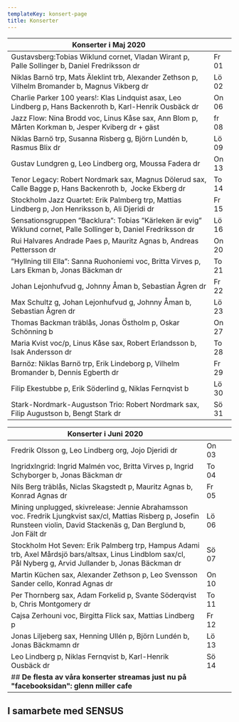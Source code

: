 ```yaml
---
templateKey: konsert-page
title: Konserter
---
```

| Konserter i Maj 2020                                                                                                   |       |
| ---------------------------------------------------------------------------------------------------------------------- | ----- |
| Gustavsberg:Tobias Wiklund cornet, Vladan Wirant p, Palle Sollinger b, Daniel Fredriksson dr                           | Fr 01 |
| Niklas Barnö trp, Mats Äleklint trb, Alexander Zethson p, Vilhelm Bromander b, Magnus Vikberg dr                       | Lö 02 |
| Charlie Parker 100 years!: Klas Lindquist asax, Leo Lindberg p, Hans Backenroth b, Karl-Henrik Ousbäck dr              | On 06 |
| Jazz Flow: Nina Brodd voc, Linus Kåse sax, Ann Blom p, Mårten Korkman b, Jesper Kviberg dr + gäst                      | fr 08 |
| Niklas Barnö trp, Susanna Risberg g, Björn Lundén b, Rasmus Blix dr                                                    | Lö 09 |
| Gustav Lundgren g, Leo Lindberg org, Moussa Fadera dr                                                                  | On 13 |
| Tenor Legacy: Robert Nordmark sax, Magnus Dölerud sax, Calle Bagge p,  Hans Backenroth b,  Jocke Ekberg dr             | To 14 |
| Stockholm Jazz Quartet: Erik Palmberg trp, Mattias Lindberg p, Jon Henriksson b, Ali Djeridi dr                        | Fr 15 |
| Sensationsgruppen ”Backlura”: Tobias ”Kärleken är evig” 			 Wiklund cornet, Palle Sollinger b, Daniel Fredriksson dr   | Lö 16 |
| Rui Halvares Andrade Paes p, Mauritz Agnas b, Andreas Pettersson dr                                                    | On 20 |
| ”Hyllning till Ella”: Sanna Ruohoniemi voc, Britta Virves p, Lars Ekman b, Jonas Bäckman dr                            | To 21 |
| Johan Lejonhufvud g, Johnny Åman b, Sebastian Ågren dr                                                                 | Fr 22 |
| Max Schultz g, Johan Lejonhufvud g, Johnny Åman b, Sebastian Ågren dr                                                  | Lö 23 |
| Thomas Backman träblås, Jonas Östholm p, Oskar Schönning b                                                             | On 27 |
| Maria Kvist voc/p, Linus Kåse sax, Robert Erlandsson b, Isak Andersson dr                                              | To 28 |
| Barnöz: Niklas Barnö trp, Erik Lindeborg p, Vilhelm Bromander b, Dennis Egberth dr                                     | Fr 29 |
| Filip Ekestubbe p, Erik Söderlind g, Niklas Fernqvist b                                                                | Lö 30 |
| Stark-Nordmark-Augustson Trio: Robert Nordmark sax, Filip Augustson b, Bengt Stark dr                                  | Sö 31 |

| Konserter i Juni 2020                                                                                                                                                      |       |     |
| -------------------------------------------------------------------------------------------------------------------------------------------------------------------------- | ----- | --- |
| Fredrik Olsson g, Leo Lindberg org, Jojo Djeridi dr                                                                                                                        | On 03 |     |
| IngridxIngrid: Ingrid Malmén  voc, Britta Virves p, Ingrid Schyborger b, Jonas Bäckman dr                                                                                  | To 04 |     |
| Nils Berg träblås, Niclas Skagstedt p, Mauritz Agnas b, Konrad Agnas dr                                                                                                    | Fr 05 |     |
| Mining unplugged, skivrelease: Jennie Abrahamsson voc. Fredrik Ljungkvist sax/cl, Mattias Risberg p, Josefin Runsteen violin, David Stackenäs g, Dan Berglund b, Jon Fält dr | Lö 06 |     |
| Stockholm Hot Seven: Erik Palmberg trp,  Hampus Adami trb, Axel Mårdsjö bars/altsax, Linus Lindblom sax/cl,  		 Pål Nyberg g,  Arvid Jullander b, Jonas Bäckman dr         | Sö 07 |     |
| Martin Küchen sax, Alexander Zethson p, Leo Svensson Sander cello, Konrad Agnas dr                                                                                         | On 10 |     |
| Per Thornberg sax, Adam Forkelid p, Svante Söderqvist b, Chris Montgomery dr                                                                                               | To 11 |     |
| Cajsa Zerhouni voc, Birgitta Flick sax, Mattias Lindberg p                                                                                                                 | Fr 12 |     |
| Jonas Liljeberg sax, Henning Ullén p, Björn Lundén b, Jonas Bäckmamn dr                                                                                                    | Lö 13 |     |
| Leo Lindberg p, Niklas Fernqvist b, Karl-Henrik Ousbäck dr                                                                                                                 | Sö 14 |     |
| ## **De flesta av våra konserter streamas just nu på "facebooksidan": glenn miller cafe**                                                                                  |       |     |

## **I samarbete med SENSUS**

